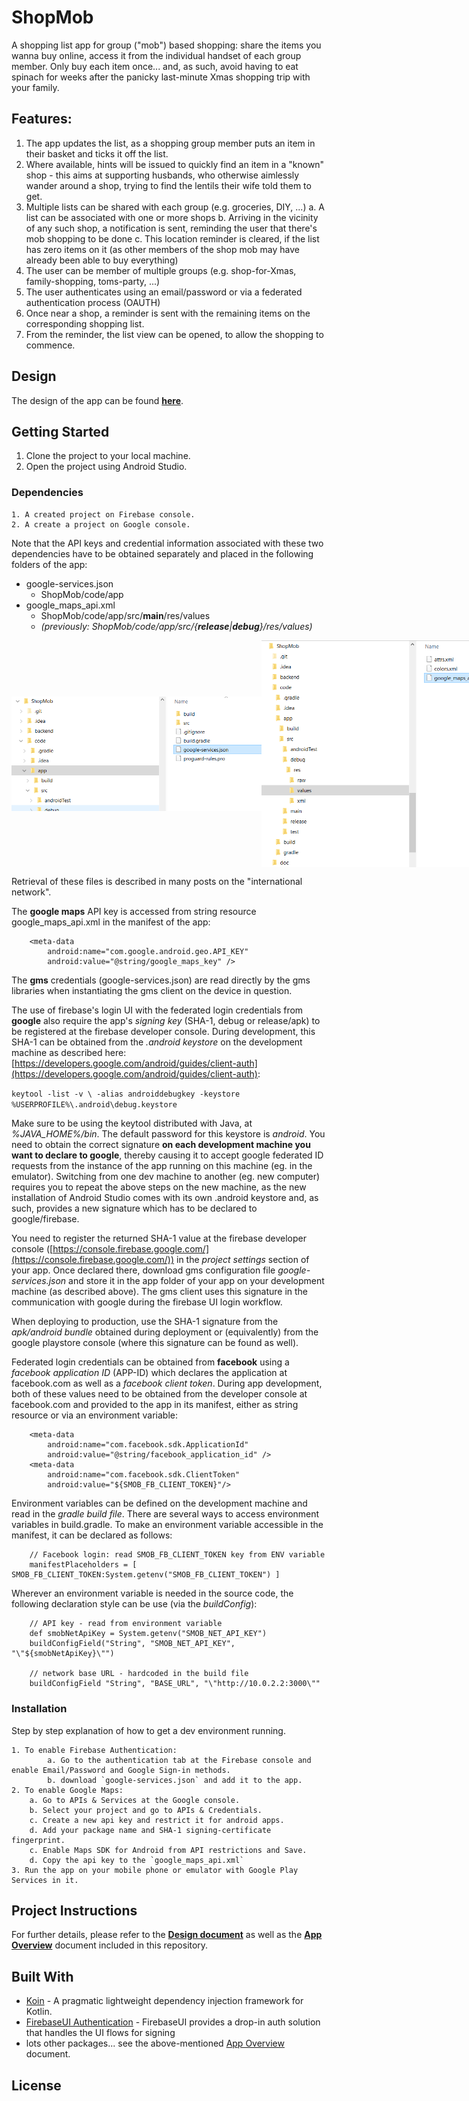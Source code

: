 # ShopMob

A shopping list app for group ("mob") based shopping: share the items you wanna buy online, access 
it from the individual handset of each group member. Only buy each item once... and, as such, avoid 
having to eat spinach for weeks after the panicky last-minute Xmas shopping trip with your family.

## Features:

1. The app updates the list, as a shopping group member puts an item in their basket and ticks it 
   off the list. 
2. Where available, hints will be issued to quickly find an item in a "known" shop - this aims at
   supporting husbands, who otherwise aimlessly wander around a shop, trying to find the lentils 
   their wife told them to get.
3. Multiple lists can be shared with each group (e.g. groceries, DIY, ...)
   a. A list can be associated with one or more shops
   b. Arriving in the vicinity of any such shop, a notification is sent, reminding the user
      that there's mob shopping to be done
   c. This location reminder is cleared, if the list has zero items on it (as other members
      of the shop mob may have already been able to buy everything)
4. The user can be member of multiple groups (e.g. shop-for-Xmas, family-shopping, toms-party, ...)
5. The user authenticates using an email/password or via a federated authentication process (OAUTH)
6. Once near a shop, a reminder is sent with the remaining items on the corresponding shopping list.
7. From the reminder, the list view can be opened, to allow the shopping to commence.

## Design

The design of the app can be found **[here](doc/Design.md)**.

## Getting Started

1. Clone the project to your local machine.
2. Open the project using Android Studio.

### Dependencies

```
1. A created project on Firebase console.
2. A create a project on Google console.
```

Note that the API keys and credential information associated with these two dependencies have to be obtained separately and placed in the following
folders of the app:

- google-services.json
  - ShopMob/code/app
- google_maps_api.xml
  - ShopMob/code/app/src/**main**/res/values
  - _(previously: ShopMob/code/app/src/{**release**|**debug**}/res/values)_

<div style="display: flex; align-items: center; justify-content: space-around;">
  <img alt="Google Services" width="400" src="https://raw.githubusercontent.com/fwornle/ShopMob/main/doc/images/google_services.PNG" title="Google Services"/>
  <img alt="Google Maps API Key" width="400" src="https://raw.githubusercontent.com/fwornle/ShopMob/main/doc/images/gms_api_key.PNG" title="Google Maps API Key"/>
</div>

Retrieval of these files is described in many posts on the "international network".

The **google maps** API key is accessed from string resource google_maps_api.xml in the manifest of the app:

        <meta-data
            android:name="com.google.android.geo.API_KEY"
            android:value="@string/google_maps_key" />

The **gms** credentials (google-services.json) are read directly by the gms libraries when instantiating the gms client on the device in question.

The use of firebase's login UI with the federated login credentials from **google** also require the app's _signing key_ (SHA-1, debug or release/apk)
to be registered at the firebase developer console. During development, this SHA-1 can be obtained from the _.android keystore_ on the development 
machine as described here: [https://developers.google.com/android/guides/client-auth](https://developers.google.com/android/guides/client-auth):

`keytool -list -v \
-alias androiddebugkey -keystore %USERPROFILE%\.android\debug.keystore
`

Make sure to be using the keytool distributed with Java, at _%JAVA_HOME%/bin_. The default password
for this keystore is _android_. You need to obtain the correct signature **on each development machine
you want to declare to google**, thereby causing it to accept google federated ID requests from the instance
of the app running on this machine (eg. in the emulator). Switching from one dev machine to another
(eg. new computer) requires you to repeat the above steps on the new machine, as the new installation of
Android Studio comes with its own .android keystore and, as such, provides a new signature which has to be 
declared to google/firebase.

You need to register the returned SHA-1 value at the firebase 
developer console ([https://console.firebase.google.com/](https://console.firebase.google.com/)) in the
_project settings_ section of your app. Once declared there, download gms configuration file _google-services.json_ and 
store it in the app folder of your app on your development machine (as described above). The gms client uses
this signature in the communication with google during the firebase UI login workflow.

When deploying to production, use the SHA-1 signature from the _apk/android bundle_ obtained during deployment or (equivalently)
from the google playstore console (where this signature can be found as well).

Federated login credentials can be obtained from **facebook** using a _facebook application ID_ (APP-ID) which declares the 
application at facebook.com as well as a _facebook client token_. During app development, both of these values need to be obtained
from the developer console at facebook.com and provided to the app in its manifest, either as
string resource or via an environment variable:

        <meta-data
            android:name="com.facebook.sdk.ApplicationId"
            android:value="@string/facebook_application_id" />
        <meta-data
            android:name="com.facebook.sdk.ClientToken"
            android:value="${SMOB_FB_CLIENT_TOKEN}"/>

Environment variables can be defined on the development machine and read in the _gradle build file_. There are several
ways to access environment variables in build.gradle. To make an environment variable accessible in the manifest, it can 
be declared as follows:

        // Facebook login: read SMOB_FB_CLIENT_TOKEN key from ENV variable
        manifestPlaceholders = [ SMOB_FB_CLIENT_TOKEN:System.getenv("SMOB_FB_CLIENT_TOKEN") ]

Wherever an environment variable is needed in the source code, the following declaration style can be use (via
the _buildConfig_):

        // API key - read from environment variable
        def smobNetApiKey = System.getenv("SMOB_NET_API_KEY")
        buildConfigField("String", "SMOB_NET_API_KEY", "\"${smobNetApiKey}\"")

        // network base URL - hardcoded in the build file
        buildConfigField "String", "BASE_URL", "\"http://10.0.2.2:3000\""


### Installation

Step by step explanation of how to get a dev environment running.

```
1. To enable Firebase Authentication:
        a. Go to the authentication tab at the Firebase console and enable Email/Password and Google Sign-in methods.
        b. download `google-services.json` and add it to the app.
2. To enable Google Maps:
    a. Go to APIs & Services at the Google console.
    b. Select your project and go to APIs & Credentials.
    c. Create a new api key and restrict it for android apps.
    d. Add your package name and SHA-1 signing-certificate fingerprint.
    c. Enable Maps SDK for Android from API restrictions and Save.
    d. Copy the api key to the `google_maps_api.xml`
3. Run the app on your mobile phone or emulator with Google Play Services in it.
```

## Project Instructions

For further details, please refer to the **[Design document](./doc/Design.md)** as well as the **[App Overview](./doc/SmobOverview.md)**
document included in this repository.

## Built With

* [Koin](https://github.com/InsertKoinIO/koin) - A pragmatic lightweight dependency injection framework for Kotlin.
* [FirebaseUI Authentication](https://github.com/firebase/FirebaseUI-Android/blob/master/auth/README.md) - FirebaseUI provides a drop-in auth solution that handles the UI flows for signing
* lots other packages... see the above-mentioned [App Overview](./doc/SmobOverview.md) document.

## License
